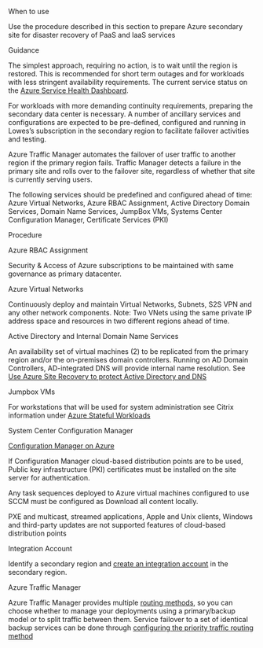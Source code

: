 
When to use 


 


Use the procedure described in this section to prepare Azure secondary site for disaster recovery of PaaS and IaaS services 


 


 


Guidance 


 

The simplest approach, requiring no action,  is to wait until the region is restored. This is recommended for short term outages and for workloads with less stringent availability requirements. The current service status on the [Azure Service Health Dashboard](https://azure.microsoft.com/en-us/status/). 



 

For workloads with more demanding continuity requirements, preparing the secondary data center is necessary. A number of ancillary services and configurations are expected to be pre-defined, configured and running in Lowes’s subscription in the secondary region to facilitate failover activities and testing. 



 

Azure Traffic Manager automates the failover of user traffic to another region if the primary region fails. Traffic Manager detects a failure in the primary site and rolls over to the failover site, regardless of whether that site is currently serving users. 



 

The following services should be predefined and configured ahead of time: Azure Virtual Networks, Azure RBAC Assignment, Active Directory Domain Services, Domain Name Services, JumpBox VMs, Systems Center Configuration Manager, Certificate Services (PKI) 



 


Procedure 


 

Azure RBAC Assignment 

Security & Access of Azure subscriptions to be maintained with same governance as primary datacenter. 



Azure Virtual Networks 

Continuously deploy and maintain Virtual Networks, Subnets, S2S VPN and any other network components. Note: Two VNets using the same private IP address space and resources in two different regions ahead of time. 



Active Directory and Internal Domain Name Services 

An availability set of virtual machines (2) to be replicated from the primary region and/or the on-premises domain controllers. Running on AD Domain Controllers, AD-integrated DNS will provide internal name resolution. See [Use Azure Site Recovery to protect Active Directory and DNS](https://docs.microsoft.com/en-us/azure/site-recovery/site-recovery-active-directory) 



Jumpbox VMs 

For workstations that will be used for system administration see Citrix information under [Azure Stateful Workloads](https://github.com/alvarovitta/Disaster-Recovery-/blob/master/2.3-Azure-Database-Workloads.md) 



System Center Configuration Manager 


[Configuration Manager on Azure](https://docs.microsoft.com/en-us/sccm/core/understand/configuration-manager-on-azure) 


If Configuration Manager cloud-based distribution points are to be used, Public key infrastructure (PKI) certificates must be installed on the site server for authentication. 


Any task sequences deployed to Azure virtual machines configured to use SCCM must be configured as Download all content locally. 


PXE and multicast, streamed applications, Apple and Unix clients, Windows and third-party updates are not supported features of cloud-based distribution points 


Integration Account 

Identify a secondary region and [create an integration account](https://docs.microsoft.com/en-us/azure/logic-apps/logic-apps-enterprise-integration-create-integration-account) in the secondary region. 



Azure Traffic Manager 

Azure Traffic Manager provides multiple [routing methods](https://docs.microsoft.com/en-us/azure/traffic-manager/traffic-manager-routing-methods), so you can choose whether to manage your deployments using a primary/backup model or to split traffic between them. Service failover to  a set of identical backup services can be done through [configuring the priority traffic routing method](https://docs.microsoft.com/en-us/azure/traffic-manager/traffic-manager-configure-priority-routing-method) 



 



 


 
